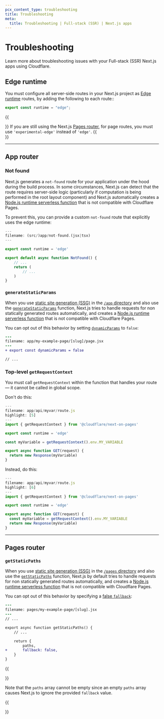 ```yaml
---
pcx_content_type: troubleshooting
title: Troubleshooting
meta:
  title: Troubleshooting | Full-stack (SSR) | Next.js apps
---
```


# Troubleshooting

Learn more about troubleshooting issues with your Full-stack (SSR) Next.js apps using Cloudflare.

## Edge runtime

You must configure all server-side routes in your Next.js project as [Edge runtime](https://nextjs.org/docs/app/building-your-application/rendering/edge-and-nodejs-runtimes) routes, by adding the following to each route::

```js
export const runtime = "edge";
```

{{<Aside type="note">}}
If you are still using the Next.js [Pages router](https://nextjs.org/docs/pages), for page routes, you must use `'experimental-edge'` instead of `'edge'`.
{{</Aside>}}

---

## App router

### Not found

Next.js generates a `not-found` route for your application under the hood during the build process. In some circumstances, Next.js can detect that the route requires server-side logic (particularly if computation is being performed in the root layout component) and Next.js automatically creates a [Node.js runtime serverless function](https://nextjs.org/docs/app/building-your-application/rendering/edge-and-nodejs-runtimes) that is not compatible with Cloudflare Pages.

To prevent this, you can provide a custom `not-found` route that explicitly uses the edge runtime:

```ts
---
filename: (src/)app/not-found.(jsx|tsx)
---

export const runtime = 'edge'

export default async function NotFound() {
    // ...
    return (
        // ...
    )
}
```

### `generateStaticParams`

When you use [static site generation (SSG)](https://nextjs.org/docs/pages/building-your-application/rendering/static-site-generation) in the [`/app` directory](https://nextjs.org/docs/getting-started/project-structure) and also use the [`generateStaticParams`](https://nextjs.org/docs/app/api-reference/functions/generate-static-params) function, Next.js tries to handle requests for non statically generated routes automatically, and creates a [Node.js runtime serverless function](https://nextjs.org/docs/app/building-your-application/rendering/edge-and-nodejs-runtimes) that is not compatible with Cloudflare Pages.

You can opt out of this behavior by setting [`dynamicParams`](https://nextjs.org/docs/app/api-reference/file-conventions/route-segment-config#dynamicparams) to `false`:

```diff
---
filename: app/my-example-page/[slug]/page.jsx
---
+ export const dynamicParams = false

// ...
```

### Top-level `getRequestContext`

You must call `getRequestContext` within the function that handles your route — it cannot be called in global scope.

Don't do this:

```js
---
filename: app/api/myvar/route.js
highlight: [5]
---
import { getRequestContext } from '@cloudflare/next-on-pages'

export const runtime = 'edge'

const myVariable = getRequestContext().env.MY_VARIABLE

export async function GET(request) {
  return new Response(myVariable)
}
```

Instead, do this:

```js
---
filename: app/api/myvar/route.js
highlight: [6]
---
import { getRequestContext } from '@cloudflare/next-on-pages'

export const runtime = 'edge'

export async function GET(request) {
  const myVariable = getRequestContext().env.MY_VARIABLE
  return new Response(myVariable)
}
```

---

## Pages router

### `getStaticPaths`

When you use [static site generation (SSG)](https://nextjs.org/docs/pages/building-your-application/rendering/static-site-generation) in the [`/pages` directory](https://nextjs.org/docs/getting-started/project-structure) and also use the [`getStaticPaths`](https://nextjs.org/docs/pages/api-reference/functions/get-static-paths) function, Next.js by default tries to handle requests for non statically generated routes automatically, and creates a [Node.js runtime serverless function](https://nextjs.org/docs/app/building-your-application/rendering/edge-and-nodejs-runtimes) that is not compatible with Cloudflare Pages.

You can opt out of this behavior by specifying a [false `fallback`](https://nextjs.org/docs/pages/api-reference/functions/get-static-paths#fallback-false):

```diff
---
filename: pages/my-example-page/[slug].jsx
---
// ...

export async function getStaticPaths() {
    // ...

    return {
        paths,
+       fallback: false,
	}
}
```

{{<Aside type="warning">}}

Note that the `paths` array cannot be empty since an empty `paths` array causes Next.js to ignore the provided `fallback` value.

{{</Aside>}}